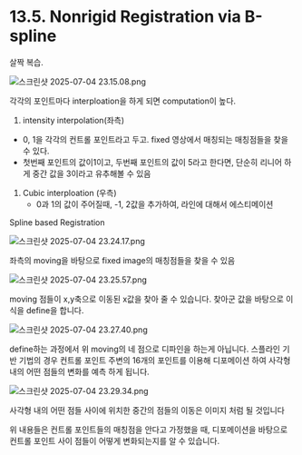 # 13.5. Nonrigid Registration via B-spline

살짝 복습.

![스크린샷 2025-07-04 23.15.08.png](/assets/의료인공지능/13_5_Nonrigid_Registration_via_B-spline/스크린샷_2025-07-04_23.15.08.png)

각각의 포인트마다 interploation을 하게 되면 computation이 높다.

1. intensity interpolation(좌측)
- 0, 1을 각각의 컨트롤 포인트라고 두고. fixed 영상에서 매칭되는 매칭점들을 찾을 수 있다.
- 첫번째 포인트의 값이1이고, 두번째 포인트의 값이 5라고 한다면, 단순히 리니어 하게 중간 값을 3이라고 유추해볼 수 있음
1. Cubic interploation (우측)
    - 0과 1의 값이 주어질때, -1, 2값을 추가하여, 라인에 대해서 에스티메이션

Spline based Registration

![스크린샷 2025-07-04 23.24.17.png](/assets/의료인공지능/13_5_Nonrigid_Registration_via_B-spline/스크린샷_2025-07-04_23.24.17.png)

좌측의 moving을 바탕으로 fixed image의 매칭점들을 찾을 수 있음

![스크린샷 2025-07-04 23.25.57.png](/assets/의료인공지능/13_5_Nonrigid_Registration_via_B-spline/스크린샷_2025-07-04_23.25.57.png)

moving 점들이 x,y축으로 이동된 x값을 찾아 줄 수 있습니다. 찾아군 값을 바탕으로 이 식을 define을 합니다.

![스크린샷 2025-07-04 23.27.40.png](/assets/의료인공지능/13_5_Nonrigid_Registration_via_B-spline/스크린샷_2025-07-04_23.27.40.png)

define하는 과정에서 위 moving의 네 점으로 디파인을 하는게 아닙니다. 스플라인 기반 기법의 경우 컨트롤 포인트 주변의 16개의 포인트를 이용해 디포메이션 하여 사각형 내의 어떤 점들의 변화를 예측 하게 됩니다.

![스크린샷 2025-07-04 23.29.34.png](/assets/의료인공지능/13_5_Nonrigid_Registration_via_B-spline/스크린샷_2025-07-04_23.29.34.png)

사각형 내의 어떤 점들 사이에 위치한 중간의 점들의 이동은 이미지 처럼 될 것입니다

위 내용들은 컨트롤 포인트들의 매칭점을 안다고 가정했을 때, 디포메이션을 바탕으로 컨트롤 포인트 사이 점들이 어떻게 변화되는지를 알 수 있습니다.
